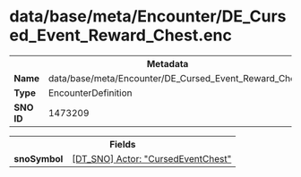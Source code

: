 <h1>data/base/meta/Encounter/DE_Cursed_Event_Reward_Chest.enc</h1><table><tr><th colspan="100%">Metadata</th></tr><tr><td><b>Name</b></td><td>data/base/meta/Encounter/DE_Cursed_Event_Reward_Chest.enc</td></tr><tr><td><b>Type</b></td><td>EncounterDefinition</td></tr><tr><td><b>SNO ID</b></td><td>1473209</td></tr></table>

<table><tr><th colspan="100%">Fields</th></tr><tr><td><b>snoSymbol</b></td><td><a href="..\Actor\CursedEventChest.acr">[DT_SNO] Actor: "CursedEventChest"</a></td></tr></table>

